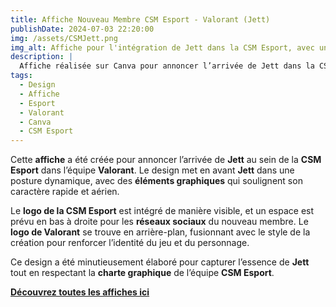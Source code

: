 ```yaml
---  
title: Affiche Nouveau Membre CSM Esport - Valorant (Jett)  
publishDate: 2024-07-03 22:20:00  
img: /assets/CSMJett.png  
img_alt: Affiche pour l'intégration de Jett dans la CSM Esport, avec une ambiance dynamique et des éléments graphiques adaptés à son personnage de Valorant.  
description: |  
  Affiche réalisée sur Canva pour annoncer l’arrivée de Jett dans la CSM Esport, avec un design énergique qui met en avant son caractère vif et son univers dans Valorant.  
tags:  
  - Design  
  - Affiche  
  - Esport  
  - Valorant  
  - Canva  
  - CSM Esport  
---  
```


Cette **affiche** a été créée pour annoncer l’arrivée de **Jett** au sein de la **CSM Esport** dans l’équipe **Valorant**. Le design met en avant **Jett** dans une posture dynamique, avec des **éléments graphiques** qui soulignent son caractère rapide et aérien.  

Le **logo de la CSM Esport** est intégré de manière visible, et un espace est prévu en bas à droite pour les **réseaux sociaux** du nouveau membre. Le **logo de Valorant** se trouve en arrière-plan, fusionnant avec le style de la création pour renforcer l’identité du jeu et du personnage.  

Ce design a été minutieusement élaboré pour capturer l’essence de **Jett** tout en respectant la **charte graphique** de l’équipe **CSM Esport**.  

**[Découvrez toutes les affiches ici](/src/content/work/CSMRoster.pdf)**  

